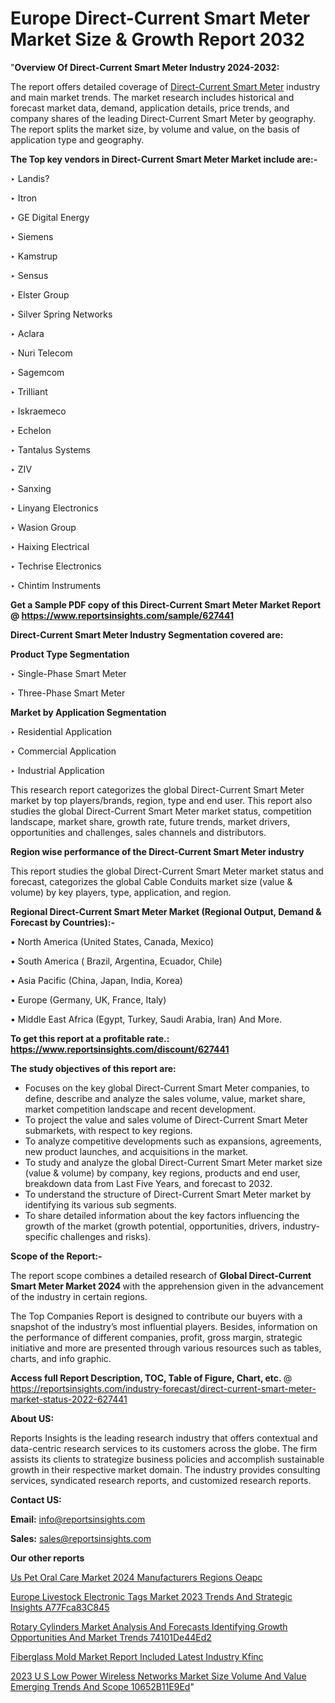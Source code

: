 # Europe Direct-Current Smart Meter Market Size & Growth Report 2032

"<strong>Overview Of Direct-Current Smart Meter Industry 2024-2032:</strong>

The report offers detailed coverage of <a href=https://www.reportsinsights.com/sample/627441>Direct-Current Smart Meter</a> industry and main market trends. The market research includes historical and forecast market data, demand, application details, price trends, and company shares of the leading Direct-Current Smart Meter by geography. The report splits the market size, by volume and value, on the basis of application type and geography.

<strong>The Top key vendors in Direct-Current Smart Meter Market include are:- </strong>

‣ Landis?

‣ Itron

‣ GE Digital Energy

‣ Siemens

‣ Kamstrup

‣ Sensus

‣ Elster Group

‣ Silver Spring Networks

‣ Aclara

‣ Nuri Telecom

‣ Sagemcom

‣ Trilliant

‣ Iskraemeco

‣ Echelon

‣ Tantalus Systems

‣ ZIV

‣ Sanxing

‣ Linyang Electronics

‣ Wasion Group

‣ Haixing Electrical

‣ Techrise Electronics

‣ Chintim Instruments

<strong>Get a Sample PDF copy of this Direct-Current Smart Meter Market Report </strong><strong>@ <a href=https://www.reportsinsights.com/sample/627441 style=color:#0000ff;>https://www.reportsinsights.com/sample/627441</a> </strong>

<strong>Direct-Current Smart Meter Industry Segmentation covered are:</strong>

<strong>Product Type Segmentation</strong>

‣    Single-Phase Smart Meter

‣ Three-Phase Smart Meter

<strong>Market by Application Segmentation</strong>

‣   Residential Application

‣ Commercial Application

‣ Industrial Application

This research report categorizes the global Direct-Current Smart Meter market by top players/brands, region, type and end user. This report also studies the global Direct-Current Smart Meter market status, competition landscape, market share, growth rate, future trends, market drivers, opportunities and challenges, sales channels and distributors.

<strong>Region wise performance of the Direct-Current Smart Meter industry</strong><strong> </strong>

This report studies the global Direct-Current Smart Meter market status and forecast, categorizes the global Cable Conduits market size (value &amp; volume) by key players, type, application, and region. 

<strong>Regional Direct-Current Smart Meter Market (Regional Output, Demand &amp; Forecast by Countries):-</strong>

• North America (United States, Canada, Mexico)

• South America ( Brazil, Argentina, Ecuador, Chile)

• Asia Pacific (China, Japan, India, Korea)

• Europe (Germany, UK, France, Italy)

• Middle East Africa (Egypt, Turkey, Saudi Arabia, Iran) And More.

<strong>To get this report at a profitable rate.: <a href=https://www.reportsinsights.com/discount/627441 style=color:#0000ff;>https://www.reportsinsights.com/discount/627441</a></strong>

<strong>The study objectives of this report are:</strong>
<ul>
  <li>Focuses on the key global Direct-Current Smart Meter companies, to define, describe and analyze the sales volume, value, market share, market competition landscape and recent development.</li>
  <li>To project the value and sales volume of Direct-Current Smart Meter submarkets, with respect to key regions.</li>
  <li>To analyze competitive developments such as expansions, agreements, new product launches, and acquisitions in the market.</li>
  <li>To study and analyze the global Direct-Current Smart Meter market size (value &amp; volume) by company, key regions, products and end user, breakdown data from Last Five Years, and forecast to 2032.</li>
  <li>To understand the structure of Direct-Current Smart Meter market by identifying its various sub segments.</li>
  <li>To share detailed information about the key factors influencing the growth of the market (growth potential, opportunities, drivers, industry-specific challenges and risks).</li>
</ul>
<strong>Scope of the Report:-</strong><strong> </strong>

The report scope combines a detailed research of <strong>Global Direct-Current Smart Meter Market 2024 </strong>with the apprehension given in the advancement of the industry in certain regions.

The Top Companies Report is designed to contribute our buyers with a snapshot of the industry’s most influential players. Besides, information on the performance of different companies, profit, gross margin, strategic initiative and more are presented through various resources such as tables, charts, and info graphic.

<strong>Access full Report Description, TOC, Table of Figure, Chart, etc. </strong>@   <a href=https://reportsinsights.com/industry-forecast/direct-current-smart-meter-market-status-2022-627441 style=color:#0000ff;>https://reportsinsights.com/industry-forecast/direct-current-smart-meter-market-status-2022-627441</a>

<strong>About US:</strong>

Reports Insights is the leading research industry that offers contextual and data-centric research services to its customers across the globe. The firm assists its clients to strategize business policies and accomplish sustainable growth in their respective market domain. The industry provides consulting services, syndicated research reports, and customized research reports.

<strong>Contact US:</strong>

<p class=""""><b>Email:</b> <a href=mailto:info@reportsinsights.com>info@reportsinsights.com</a></p>
<p class=""""><b>Sales:</b> <a href=mailto:sales@reportsinsights.com>sales@reportsinsights.com</a></p>

<strong>Our other reports</strong>

<a href=https://www.linkedin.com/pulse/us-pet-oral-care-market-2024-manufacturers-regions-oeapc/>Us Pet Oral Care Market 2024 Manufacturers Regions Oeapc</a>

<a href=https://medium.com/@aryawankhede943/europe-livestock-electronic-tags-market-2023-trends-and-strategic-insights-a77fca83c845>Europe Livestock Electronic Tags Market 2023 Trends And Strategic Insights A77Fca83C845</a>

<a href=https://medium.com/@amolshinde346727482/rotary-cylinders-market-analysis-and-forecasts-identifying-growth-opportunities-and-market-trends-74101de44ed2>Rotary Cylinders Market Analysis And Forecasts Identifying Growth Opportunities And Market Trends 74101De44Ed2</a>

<a href=https://www.linkedin.com/pulse/fiberglass-mold-market-report-included-latest-industry-kfinc/>Fiberglass Mold Market Report Included Latest Industry Kfinc</a>

<a href=https://medium.com/@reportsinsights23/2023-u-s-low-power-wireless-networks-market-size-volume-and-value-emerging-trends-and-scope-10652b11e9ed>2023 U S Low Power Wireless Networks Market Size Volume And Value Emerging Trends And Scope 10652B11E9Ed</a>"

